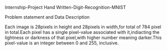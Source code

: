 Internship-Project
Hand Written-Digit-Recognition-MNIST

Problem statement and Data Description

Each image  is 28pixels in height and 28pixels in width,for total of 784 pixel in total.Each pixel has a single pixel-value associated with it,indiacting the lightness or darkness of that pixel,with higher number meaning darker.This pixel-value is an integer between 0 and 255, inclusive.
